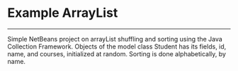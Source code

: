 # Example ArrayList
-----------------------------------------------------------------------
Simple NetBeans project on arrayList shuffling and sorting using the Java Collection Framework. 
Objects of the model class Student has its fields, id, name, and courses, initialized at random.
Sorting is done alphabetically, by name.
